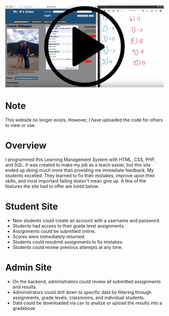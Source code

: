 [![LMS png](./assets/genednet.png?raw=true "Google Sheets")](https://youtu.be/kw1hZc_Otgc)

# Note
This website no longer exists. However, I have uploaded the code for others to view or use.

# Overview

I programmed this Learning Management System with HTML, CSS, PHP, and SQL. It was created to make my job as a teach easier, but this site ended up doing much more than providing me immediate feedback. My students excelled. They learned to fix their mistakes, improve upon their skills, and most important failing doesn't mean give up. A few of the features the site had to offer are listed below.

# Student Site
* New students could create an account with a username and password.
* Students had access to their grade level assignments.
* Assignments could be submitted online.
* Scores were immediately returned.
* Students could resubmit assignments to fix mistakes.
* Students could review previous attempts at any time.

# Admin Site
* On the backend, administrators could review all submitted assignments and results.
* Administrators could drill down to specific data by filtering through assignments, grade levels, classrooms, and individual students.
* Data could be downloaded via csv to analize or upload the results into a gradebook
